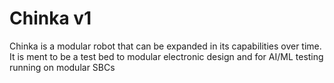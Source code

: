 # Chinka v1
Chinka is a modular robot that can be expanded in its capabilities over time. It is ment to be a test bed to modular electronic design and for AI/ML testing running on modular SBCs   
